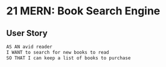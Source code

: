 # 21 MERN: Book Search Engine


## User Story

```md
AS AN avid reader
I WANT to search for new books to read
SO THAT I can keep a list of books to purchase
```

